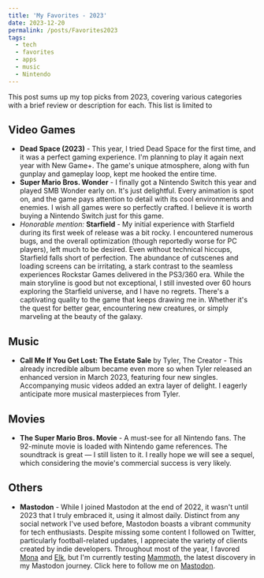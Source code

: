 ```yaml
---
title: 'My Favorites - 2023'
date: 2023-12-20
permalink: /posts/Favorites2023
tags:
  - tech
  - favorites
  - apps
  - music
  - Nintendo
---
```

This post sums up my top picks from 2023, covering various categories with a brief review or description for each. This list is limited to 

## Video Games
- **Dead Space (2023)** - This year, I tried Dead Space for the first time, and it was a perfect gaming experience. I'm planning to play it again next year with New Game+. The game's unique atmosphere, along with fun gunplay and gameplay loop, kept me hooked the entire time.
- **Super Mario Bros. Wonder** - I finally got a Nintendo Switch this year and played SMB Wonder early on. It's just delightful. Every animation is spot on, and the game pays attention to detail with its cool environments and enemies. I wish all games were so perfectly crafted. I believe it is worth buying a Nintendo Switch just for this game.
- *Honorable mention:* **Starfield** - My initial experience with Starfield during its first week of release was a bit rocky.  I encountered numerous bugs, and the overall optimization (though reportedly worse for PC players), left much to be desired. Even without technical hiccups, Starfield falls short of perfection. The abundance of cutscenes and loading screens can be irritating, a stark contrast to the seamless experiences Rockstar Games delivered in the PS3/360 era. While the main storyline is good but not exceptional, I still invested over 60 hours exploring the Starfield universe, and I have no regrets. There's a captivating quality to the game that keeps drawing me in. Whether it's the quest for better gear, encountering new creatures, or simply marveling at the beauty of the galaxy.

## Music
- **Call Me If You Get Lost: The Estate Sale** by Tyler, The Creator - This already incredible album became even more so when Tyler released an enhanced version in March 2023, featuring four new singles. Accompanying music videos added an extra layer of delight. I eagerly anticipate more musical masterpieces from Tyler.

## Movies
- **The Super Mario Bros. Movie** - A must-see for all  Nintendo fans. The 92-minute movie is loaded with Nintendo game references. The soundtrack is great — I still listen to it. I really hope we will see a sequel, which considering the movie's commercial success is very likely.

## Others
- **Mastodon** - While I joined Mastodon at the end of 2022, it wasn't until 2023 that I truly embraced it, using it almost daily. Distinct from any social network I've used before, Mastodon boasts a vibrant community for tech enthusiasts. Despite missing some content I followed on Twitter, particularly football-related updates, I appreciate the variety of clients created by indie developers. Throughout most of the year, I favored [Mona](https://apps.apple.com/us/app/mona-for-mastodon/id1659154653) and [Elk](https://elk.zone/), but I'm currently testing [Mammoth](https://getmammoth.app), the latest discovery in my Mastodon journey. Click here to follow me on [Mastodon](https://mastodon.world/@cherrysandwich).